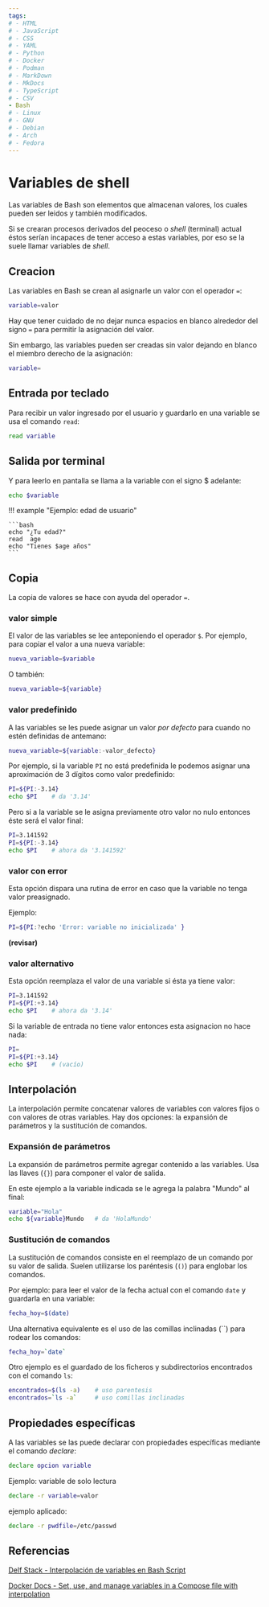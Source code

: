 ```yaml
---
tags:
# - HTML
# - JavaScript
# - CSS
# - YAML
# - Python
# - Docker
# - Podman
# - MarkDown
# - MkDocs
# - TypeScript
# - CSV
- Bash
# - Linux
# - GNU
# - Debian
# - Arch
# - Fedora
---
```


# Variables de shell

Las variables de Bash son elementos que almacenan valores, los cuales pueden ser leidos y también modificados.

Si se crearan procesos derivados del peoceso o *shell* (terminal) actual éstos serían incapaces de tener acceso a estas variables, 
por eso se la suele llamar variables de *shell*.

## Creacion

Las variables en Bash se crean al asignarle un valor con el operador `=`:

```bash
variable=valor
```

Hay que tener cuidado de no dejar nunca espacios en blanco alrededor del signo `=` para permitir la asignación del valor.

Sin embargo, las variables pueden ser creadas sin valor dejando en blanco el miembro derecho de la asignación:

```bash
variable=
```


## Entrada por teclado

Para recibir un valor ingresado por el usuario y guardarlo en una variable se usa el comando `read`:
```bash
read variable
```

## Salida por terminal

Y para leerlo en pantalla se llama a la variable con el signo \$ adelante:
```bash
echo $variable
```

!!! example "Ejemplo: edad de usuario"

    ```bash
    echo "¿Tu edad?"
    read  age
    echo "Tienes $age años"
    ```

## Copia

La copia de valores se hace con ayuda del operador `=`.


### valor simple

El valor de las variables se lee anteponiendo el operador `$`.
Por ejemplo, para copiar el valor a una nueva variable: 

```bash
nueva_variable=$variable
```

O también:

```bash
nueva_variable=${variable}
```

### valor predefinido

A las variables se les puede asignar un valor *por defecto* para cuando no estén definidas de antemano:

```bash
nueva_variable=${variable:-valor_defecto}
```

Por ejemplo, si la variable `PI` no está predefinida le podemos asignar una aproximación de 3 dígitos como valor predefinido:

```bash
PI=${PI:-3.14}
echo $PI    # da '3.14'
```
Pero si a la variable se le asigna previamente otro valor no nulo entonces éste será el valor final:

```bash
PI=3.141592
PI=${PI:-3.14}
echo $PI    # ahora da '3.141592'
```

### valor con error


Esta opción dispara una rutina de error en caso que la variable no tenga valor preasignado.

Ejemplo:

```bash
PI=${PI:?echo 'Error: variable no inicializada' }
```
**(revisar)**

### valor alternativo


Esta opción reemplaza el valor de una variable si ésta ya tiene valor:

```bash
PI=3.141592
PI=${PI:+3.14}
echo $PI    # ahora da '3.14'
```
Si la variable de entrada no tiene valor entonces esta asignacion no hace nada:

```bash
PI=
PI=${PI:+3.14}
echo $PI    # (vacío)
```

## Interpolación

La interpolación permite concatenar valores de variables con valores fijos o con valores de otras variables.
Hay dos opciones: la expansión de parámetros y la sustitución de comandos.

### Expansión de parámetros

La expansión de parámetros permite 
agregar contenido a las variables.
Usa las llaves (`{}`) para componer el valor de salida.

En este ejemplo a la variable indicada se le agrega la palabra "Mundo" al final:

```bash
variable="Hola"
echo ${variable}Mundo   # da 'HolaMundo'
```

### Sustitución de comandos

La sustitución de comandos consiste en el reemplazo de un comando por su valor de salida. 
Suelen utilizarse los paréntesis (`()`) para englobar los comandos.


Por ejemplo:
para leer el valor de la fecha actual con el comando `date`
y guardarla en una variable:

```bash 
fecha_hoy=$(date)
```

Una alternativa equivalente es el uso de las comillas inclinadas (\`\`) para rodear los comandos:

```bash 
fecha_hoy=`date`
```

Otro ejemplo es el guardado de los ficheros y subdirectorios encontrados con el comando `ls`:

```bash
encontrados=$(ls -a)    # uso parentesis
encontrados=`ls -a`     # uso comillas inclinadas
```

## Propiedades específicas

A las variables se las puede declarar con propiedades específicas mediante el comando *declare*:
```bash
declare opcion variable
```
Ejemplo: variable de solo lectura
```bash
declare -r variable=valor
```
ejemplo aplicado:
```bash
declare -r pwdfile=/etc/passwd
``` 


## Referencias

[Delf Stack - Interpolación de variables en Bash Script](https://www.delftstack.com/es/howto/linux/variable-interpolation-in-bash/)

[Docker Docs - Set, use, and manage variables in a Compose file with interpolation ](https://docs.docker.com/compose/how-tos/environment-variables/variable-interpolation/#interpolation-syntax)


